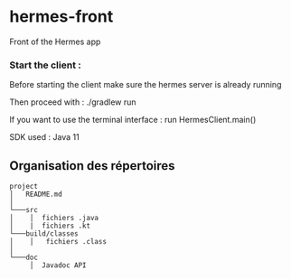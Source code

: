 # hermes-front
Front of the Hermes app

### Start the client :

Before starting the client make sure the hermes server is already running

Then proceed with :
./gradlew run

If you want to use the terminal interface :
run HermesClient.main()

SDK used : 
Java 11

## Organisation des répertoires
```
project
│   README.md  
│
└───src
│    │  fichiers .java
│    |  fichiers .kt
└───build/classes
│    │   fichiers .class
│
└───doc
     │  Javadoc API   

```
